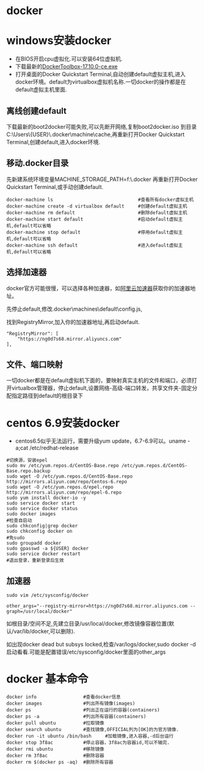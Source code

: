 docker
=============

# windows安装docker

- 在BIOS开启cpu虚拟化.可以安装64位虚拟机.
- 下载最新的[DockerToolbox-17.10.0-ce.exe](https://mirrors.aliyun.com/docker-toolbox/windows/docker-toolbox/)
- 打开桌面的Docker Quickstart Terminal,自动创建default虚拟主机,进入docker环境。default为virtualbox虚拟机名称.一切docker的操作都是在default虚拟主机里面.

## 离线创建default

下载最新的boot2docker可能失败,可以先断开网络,复制boot2docker.iso 到目录 C:\Users\\{USER}\\.docker\machine\cache,再重新打开Docker Quickstart Terminal,创建default,进入docker环境.

## 移动.docker目录

先新建系统环境变量MACHINE_STORAGE_PATH=f:\\.docker
再重新打开Docker Quickstart Terminal,或手动创建default.

~~~
docker-machine ls								#查看所有docker虚拟主机
docker-machine create -d virtualbox default     #创建default虚拟主机
docker-machine rm default                       #删除default虚拟主机
docker-machine start default                    #启动default虚拟主机,default可以省略
docker-machine stop default                     #停用default虚拟主机,default可以省略
docker-machine ssh default                      #进入default虚拟主机,default可以省略
~~~

## 选择加速器

docker官方可能很慢，可以选择各种加速器，如[阿里云加速器](https://cr.console.aliyun.com/#/accelerator)获取你的加速器地址。

先停止default,修改.docker\machines\default\config.js,

找到RegistryMirror,加入你的加速器地址,再启动default.

~~~
"RegistryMirror": [
    "https://ng0d7s68.mirror.aliyuncs.com"
],
~~~

## 文件、端口映射

一切docker都是在default虚拟机下面的，要映射真实主机的文件和端口，必须打开virtualbox管理器，停止default,设置网络-高级-端口转发，共享文件夹-固定分配指定路径到default的根目录下

# centos 6.9安装docker

- centos6.5似乎无法运行，需要升级yum update，6.7-6.9可以。uname -a;cat /etc/redhat-release

~~~
#切换源，安装epel
sudo mv /etc/yum.repos.d/CentOS-Base.repo /etc/yum.repos.d/CentOS-Base.repo.backup
sudo wget -O /etc/yum.repos.d/CentOS-Base.repo http://mirrors.aliyun.com/repo/Centos-6.repo
sudo wget -O /etc/yum.repos.d/epel.repo http://mirrors.aliyun.com/repo/epel-6.repo
sudo yum install docker-io -y
sudo service docker start
sudo service docker status
sudo docker images
#检查自启动
sudo chkconfig|grep docker
sudo chkconfig docker on
#免sudo
sudo groupadd docker
sudo gpasswd -a ${USER} docker
sudo service docker restart
#退出登录，重新登录后生效
~~~

## 加速器 

~~~
sudo vim /etc/sysconfig/docker

other_args="--registry-mirror=https://ng0d7s68.mirror.aliyuncs.com --graph=/usr/local/docker"
~~~
如根目录/空间不足,先建立目录/usr/local/docker,修改镜像容器位置(默认/var/lib/docker,可以删除).

如出现docker dead but subsys locked,检查/var/logs/docker,sudo docker -d启动看看.可能是配置错误/etc/sysconfig/docker里面的other_args

# docker 基本命令

~~~
docker info					#查看docker信息
docker images 		    	#列出所有镜像(images)
docker ps 			    	#列出正在运行的容器(containers)
docker ps -a		    	#列出所有容器(containers)
docker pull ubuntu 	    	#拉取镜像
docker search ubuntu    	#查找镜像,OFFICIAL列为[OK]的为官方镜像.
docker run -it ubuntu /bin/bash 	#加载镜像,进入容器,-d后台运行
docker stop 3f8ac 			#停止容器，3f8ac为容器id,可以不输完.
docker rmi ubuntu			#移除镜像
docker rm 3f8ac 			#删除容器
docker rm $(docker ps -aq)	#删除所有容器
~~~